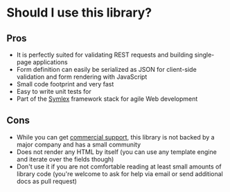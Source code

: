 # Should I use this library?

## Pros ##

  - It is perfectly suited for validating REST requests and building single-page applications
  - Form definition can easily be serialized as JSON for client-side validation and form rendering with JavaScript
  - Small code footprint and very fast
  - Easy to write unit tests for
  - Part of the [Symlex](https://symlex.org/) framework stack for agile Web development

## Cons ##

  - While you can get [commercial support](https://blog.liquidbytes.net/contact/), 
    this library is not backed by a major company and has a small community
  - Does not render any HTML by itself (you can use any template engine and iterate over the fields though)
  - Don't use it if you are not comfortable reading at least small amounts of library code (you're welcome to ask for 
    help via email or send additional docs as pull request)
